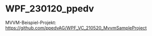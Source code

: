 # WPF_230120_ppedv

MVVM-Beispiel-Projekt: https://github.com/ppedvAG/WPF_VC_210520_MvvmSampleProject
